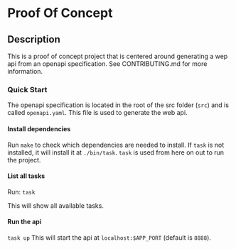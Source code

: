 # Proof Of Concept

## Description
This is a proof of concept project that is centered around generating a wep api from an openapi specification. See CONTRIBUTING.md for more information.

### Quick Start
The openapi specification is located in the root of the src folder (`src`) and is called `openapi.yaml`. This file is used to generate the web api.

#### Install dependencies
Run `make` to check which dependencies are needed to install. If `task` is not installed, it will install it at `./bin/task`. `task` is used from here on out to run the project.

#### List all tasks
Run: `task`

This will show all available tasks.

#### Run the api
`task up`
This will start the api at `localhost:$APP_PORT` (default is `8888`).
